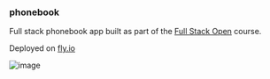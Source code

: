 ### phonebook

Full stack phonebook app built as part of the [Full Stack Open](https://fullstackopen.com/en/) course.

Deployed on [fly.io](https://crimson-field-3488.fly.dev)

![image](https://user-images.githubusercontent.com/86803100/235833038-736ceacc-078a-45e2-ba04-5fc97ca9f078.png)
